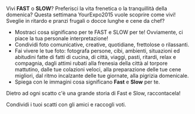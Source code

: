 Vivi **FAST** o **SLOW**? Preferisci la vita frenetica o la tranquillità della domenica? Questa settimana YourExpo2015 vuole scoprire come vivi! Sveglie in ritardo e pranzi frugali o docce lunghe e cene da chef? 

* Mostraci cosa significano per te FAST e SLOW per te! Ovviamente, ci piace la tua personale interpretazione!
* Condividi foto comunicative, creative, quotidiane, frettolose o rilassanti. 
* Fai vivere le tue foto: fotografa persone, cibi, ambienti, situazioni ed abitudini fatte di fatti di cucina, di città, viaggi, pasti, ritardi, relax e compagnia, dagli attimi rubati alla frenesia della città al torpore mattutino, dalle tue colazioni veloci, alla preparazione delle tue cene migliori, dal ritmo incalzante delle tue giornate, alla pigrizia domenicale.
* Spiega con le immagini cosa significano **Fast** e **Slow** per te. 

Dietro ad ogni scatto c'è una grande storia di Fast e Slow, raccontacela!


Condividi i tuoi scatti con gli amici e raccogli voti.
